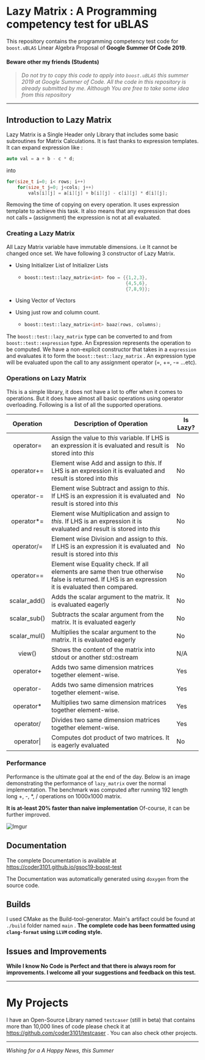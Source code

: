 # Lazy Matrix : A Programming competency test for uBLAS

This repository contains the programming competency test code for `boost.uBLAS` Linear Algebra Proposal of **Google Summer Of Code 2019**. 

#### Beware other my friends (Students)

> *Do not try to copy this code to apply into `boost.uBLAS` this summer 2019 at Google Summer of Code. All the code in this repository is already submitted by me. Although You are free to take some idea from this repository*

---

## Introduction to Lazy Matrix

Lazy Matrix is a Single Header only Library that includes some basic subroutines for Matrix Calculations. It is fast thanks to expression templates. It can expand expression like :

```cpp
auto val = a + b - c * d;
```

into

```cpp
for(size_t i=0; i< rows; i++)
    for(size_t j=0; j<cols; j++)
        vals[i][j] = a[i][j] + b[i][j] - c[i][j] * d[i][j];
```

Removing the time of copying on every operation. It uses expression template to achieve this task. It also means that any expression that does not calls `=` (assignment) the expression is not at all evaluated. 

### Creating a Lazy Matrix

All Lazy Matrix variable have immutable dimensions. i.e It cannot be changed once set. We have following 3 constructor of Lazy Matrix.

- Using Initializer List of Initializer Lists

  - ```cpp
    boost::test::lazy_matrix<int> foo = {{1,2,3},
                                         {4,5,6},
                                         {7,8,9}};
    ```

- Using Vector of Vectors

- Using just row and column count.

  - ```cpp
    boost::test::lazy_matrix<int> baaz(rows, columns);
    ```



The `boost::test::lazy_matrix` type can be converted to and from `boost::test::expression` type. An Expression represents the operation to be computed. We have a non-explicit constructor that takes in a `expression` and evaluates it to form the `boost::test::lazy_matrix` .  An expression type will be evaluated upon the call to any assignment operator (=, +=, -= ...etc).



### Operations on Lazy Matrix

This is a simple library, it does not have a lot to offer when it comes to operations. But it does have almost all basic operations using operator overloading. Following is a list of all the supported operations.

|  Operation   | Description of Operation                                     | Is Lazy? |
| :----------: | ------------------------------------------------------------ | -------- |
|  operator=   | Assign the value to *this* variable. If LHS is an expression it is evaluated and result is stored into *this* | No       |
|  operator+=  | Element wise Add and assign to *this*. If LHS is an expression it is evaluated and result is stored into *this* | No       |
|  operator-=  | Element wise Subtract and assign to *this*. If LHS is an expression it is evaluated and result is stored into *this* | No       |
|  operator*=  | Element wise Multiplication and assign to *this*. If LHS is an expression it is evaluated and result is stored into *this* | No       |
|  operator/=  | Element wise Division and assign to *this*. If LHS is an expression it is evaluated and result is stored into *this* | No       |
|  operator==  | Element wise Equality check. If all elements are same then true otherwise false is returned. If LHS is an expression it is evaluated then compared. | No       |
| scalar_add() | Adds the scalar argument to the matrix. It is evaluated eagerly | No       |
| scalar_sub() | Subtracts the scalar argument from the matrix. It is evaluated eagerly | No       |
| scalar_mul() | Multiplies the scalar argument to the matrix. It is evaluated eagerly | No       |
|    view()    | Shows the content of the matrix into stdout or another std::ostream | N/A      |
|  operator+   | Adds two same dimension matrices together element-wise.      | Yes      |
|  operator-   | Adds two same dimension matrices together element-wise.      | Yes      |
|  operator*   | Multiplies two same dimension matrices together element-wise. | Yes      |
|  operator/   | Divides two same dimension matrices together element-wise.   | Yes      |
|  operator\|  | Computes dot product of two matrices. It is eagerly evaluated | No       |



### Performance

Performance is the ultimate goal at the end of the day. Below is an image demonstrating the performance of `lazy_matrix` over the normal implementation. The benchmark was computed after running 192 length long +, -, *, / operations on 1000x1000 matrix.

**It is at-least 20% faster than naive implementation** Of-course, it can be further improved.

![Imgur](https://i.imgur.com/yWJl6rb.png)



## Documentation

The complete Documentation is available at https://coder3101.github.io/gsoc19-boost-test 

The Documentation was automatically generated using `doxygen` from the source code.

## Builds

I used CMake as the Build-tool-generator. Main's artifact could be found at `./build` folder named `main` . **The complete code has been formatted using `clang-format` using `LLVM` coding style.**



## Issues and Improvements

**While I know No Code is Perfect and that there is always room for improvements. I welcome all your suggestions and feedback on this test.**

---

# My Projects

I have an Open-Source Library named `testcaser` (still in beta) that contains more than 10,000 lines of code please check it at https://github.com/coder3101/testcaser .  You can also check other projects.

---



*Wishing for a A Happy News, this Summer*